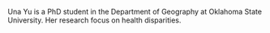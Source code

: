 Una Yu is a PhD student in the Department of Geography at Oklahoma State University. Her research focus on health disparities.
